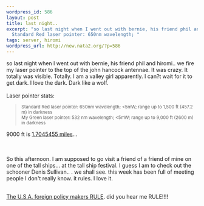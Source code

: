 ```yaml
--- 
wordpress_id: 586
layout: post
title: last night..
excerpt: "so last night when I went out with bernie, his friend phil and hiromi.. we fire my laser pointer to the top of the john hancock antennae. It was crazy. It totally was visible. Totally. I am a valley girl apparently. I can?t wait for it to get dark. I love the dark. Dark like a wolf.Laser pointer stats:\r\n\
  Standard Red laser pointer: 650nm wavelength; "
tags: server, hiromi
wordpress_url: http://new.nata2.org/?p=586
---
```

so last night when I went out with bernie, his friend phil and hiromi.. we fire my laser pointer to the top of the john hancock antennae. It was crazy. It totally was visible. Totally. I am a valley girl apparently. I can?t wait for it to get dark. I love the dark. Dark like a wolf.<br/><br/>Laser pointer stats:<blockquote><small>
Standard Red laser pointer: 650nm wavelength; <5mW; range up to 1,500 ft (457.2 m) in darkness 
<br/>
My Green laser pointer: 532 nm wavelength; <5mW; range up to 9,000 ft (2600 m) in darkness 
</small></blockquote>
9000 ft is <a href="http://www.onlineconversion.com/length_common.htm">1.7045455 miles</a>...

<br/><br/>
So this afternoon. I am supposed to go visit a friend of a friend of mine on one of the tall ships... at the tall ship festival. I guess I am to check out the schooner Denis Sullivan.. . we shall see. this week has been full of meeting people I don't really know. it rules. I love it.
<br/><br/>


<a href="http://news.ft.com/servlet/ContentServer?pagename=FT.com/StoryFT/FullStory&c=StoryFT&cid=1059478586845">The U.S.A. foreign policy makers RULE</a>. did you hear me RULE!!!!<br/><br/>


